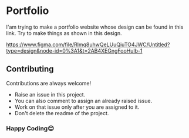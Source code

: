 # Portfolio
I'am trying to make a portfolio website whose design can be found in  this link. Try to make things as shown in this design. 

https://www.figma.com/file/Rlmq8uhwQeLUuQiuTO4JWC/Untitled?type=design&node-id=0%3A1&t=2AB4XEGngFooHulb-1


## Contributing

Contributions are always welcome!

- Raise an issue in this project.
- You can also comment to assign an already raised issue.
- Work on that issue only after you are assigned to it. 
- Don't delete the readme of the project. 

### Happy Coding😊
